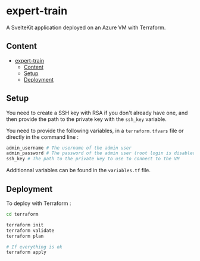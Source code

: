 # expert-train

A SvelteKit application deployed on an Azure VM with Terraform.

## Content

- [expert-train](#expert-train)
  - [Content](#content)
  - [Setup](#setup)
  - [Deployment](#deployment)

## Setup

You need to create a SSH key with RSA if you don't already have one, and then provide the path to the private key with the `ssh_key` variable.

You need to provide the following variables, in a `terraform.tfvars` file or directly in the command line :

```bash
admin_username # The username of the admin user
admin_password # The password of the admin user (root login is disabled)
ssh_key # The path to the private key to use to connect to the VM
```

Additionnal variables can be found in the `variables.tf` file.

## Deployment

To deploy with Terraform :

```bash
cd terraform

terraform init
terraform validate
terraform plan

# If everything is ok
terraform apply
```
